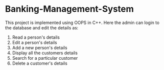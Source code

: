# Banking-Management-System
This project is implemented using OOPS in C++.
Here the admin can login to the database and edit the details as:
1. Read a person's details
2. Edit a person's details
3. Add a new person's details
4. Display all the customers details
5. Search for a particular customer
6. Delete a customer's details

